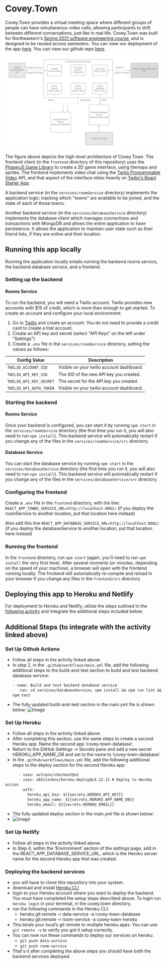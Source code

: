 # Covey.Town

Covey.Town provides a virtual meeting space where different groups of people can have simultaneous video calls, allowing participants to drift between different conversations, just like in real life.
Covey.Town was built for Northeastern's [Spring 2021 software engineering course](https://neu-se.github.io/CS4530-CS5500-Spring-2021/), and is designed to be reused across semesters.
You can view our deployment of the app [here](https://gallant-elion-6ff0a6.netlify.app/).
You can view our github repo [here](https://github.com/kristen-hyman/covey.town).

![Covey.Town Architecture](docs/arch.png)

The figure above depicts the high-level architecture of Covey.Town.
The frontend client (in the `frontend` directory of this repository) uses the [PhaserJS Game Library](https://phaser.io) to create a 2D game interface, using tilemaps and sprites.
The frontend implements video chat using the [Twilio Programmable Video](https://www.twilio.com/docs/video) API, and that aspect of the interface relies heavily on [Twilio's React Starter App](https://github.com/twilio/twilio-video-app-react).

A backend service (in the `services/roomService` directory) implements the application logic: tracking which "towns" are available to be joined, and the state of each of those towns.

Another backend service (in the `services/databaseService` directory) implements the database client which manages connections and transactions with MongoDB and allows the entire application to have persistence. It allows the application to maintain user state such as their friend lists, if they are online and their location.

## Running this app locally

Running the application locally entails running the backend rooms service, the backend database service, and a frontend.

### Setting up the backend

#### Rooms Service

To run the backend, you will need a Twilio account. Twilio provides new accounts with $15 of credit, which is more than enough to get started.
To create an account and configure your local environment:

1. Go to [Twilio](https://www.twilio.com/) and create an account. You do not need to provide a credit card to create a trial account.
2. Create an API key and secret (select "API Keys" on the left under "Settings")
3. Create a `.env` file in the `services/roomService` directory, setting the values as follows:

| Config Value            | Description                               |
| ----------------------- | ----------------------------------------- |
| `TWILIO_ACCOUNT_SID`    | Visible on your twilio account dashboard. |
| `TWILIO_API_KEY_SID`    | The SID of the new API key you created.   |
| `TWILIO_API_KEY_SECRET` | The secret for the API key you created.   |
| `TWILIO_API_AUTH_TOKEN` | Visible on your twilio account dashboard. |

### Starting the backend

#### Rooms Service

Once your backend is configured, you can start it by running `npm start` in the `services/roomService` directory (the first time you run it, you will also need to run `npm install`).
This backend service will automatically restart if you change any of the files in the `services/roomService/src` directory.

#### Database Service

You can start the database service by running `npm start` in the `services/databaseService` directory (the first time you run it, you will also need to run `npm install`).
This backend service will automatically restart if you change any of the files in the `services/databaseService/src` directory.

### Configuring the frontend

Create a `.env` file in the `frontend` directory, with the line: `REACT_APP_TOWNS_SERVICE_URL=http://localhost:8082/` (if you deploy the roomService to another location, put that location here instead)

Also add this line `REACT_APP_DATABASE_SERVICE_URL=http://localhost:8081/` (if you deploy the databaseService to another location, put that location here instead)

### Running the frontend

In the `frontend` directory, run `npm start` (again, you'll need to run `npm install` the very first time). After several moments (or minutes, depending on the speed of your machine), a browser will open with the frontend running locally.
The frontend will automatically re-compile and reload in your browser if you change any files in the `frontend/src` directory.

## Deploying this app to Heroku and Netlify

For deployment to Heroku and Netlify, utilize the steps outlined in the [following activity](https://neu-se.github.io/CS4530-CS5500-Spring-2021/Activities/continuous-development) and integrate the additional steps included below:

## Additional Steps (to integrate with the activity linked above)

### Set Up Github Actions

- Follow all steps in the activity linked above.
- In step 2, in the `.github/workflows/main.yml` file, add the following additional steps to the build-and-test section to build and test backend database service:
  ```
  - name: Build and test backend database service
     run: cd services/databaseService; npm install && npm run lint && npm test
  ```
- The fully updated build-and-test section in the main.yml file is shown below:
  ![image](https://user-images.githubusercontent.com/33691856/115055060-fc572600-9eae-11eb-926c-9ab23bb8a7ba.png)

### Set Up Heroku

- Follow all steps in the activity linked above.
- After completing this section, use the same steps to create a second Heroku app. Name the second app ‘covey-town-database’.
- Return to the GitHub Settings -> Secrets pane and add a new secret HEROKU_APP_NAME_DB and set to the name to ‘covey-town-database’.
- In the `.github/workflows/main.yml` file, add the following additional steps to the deploy section for the second Heroku app:

```
      - uses: actions/checkout@v2
      - uses: akhileshns/heroku-deploy@v3.12.12 # Deploy to Heroku action
        with:
          heroku_api_key: ${{secrets.HEROKU_API_KEY}}
          heroku_app_name: ${{secrets.HEROKU_APP_NAME_DB}}
          heroku_email: ${{secrets.HEROKU_EMAIL}}
```

- The fully updated deploy section in the main.yml file is shown below:
- ![image](https://user-images.githubusercontent.com/33691856/115055115-109b2300-9eaf-11eb-8868-865234416480.png)

### Set Up Netlify

- Follow all steps in the activity linked above.
- In Step 4, within the ‘Environment’ section of the settings page, add in the REACT_APP_DATABASE_SERVICE_URL, which is the Heroku server name for the second Heroku app that was created.

### Deploying the backend services

- you will have to clone this repository into your system.
- download and install [Heroku CLI](https://devcenter.heroku.com/articles/heroku-cli#download-and-install)
- login to your Heroku account where you want to deploy the backend. You must have completed the setup steps described above. To login run `heroku login` in your terminal, in the covey.town directory.
- run the following commands in the Heroku CLI:
  - heroku git:remote -r data-service -a covey-town-database
  - heroku git:remote -r room-service -a covey-town-heroku
- This binds your local’s git remote to multiple heroku apps. You can use `git remote -v` to verify you got it setup correctly.
- You can now run these commands to deploy our services on heroku:
  - `git push data-service`
  - `git push room-service`
- That's it after completing the above steps you should have both the backend services deployed.
